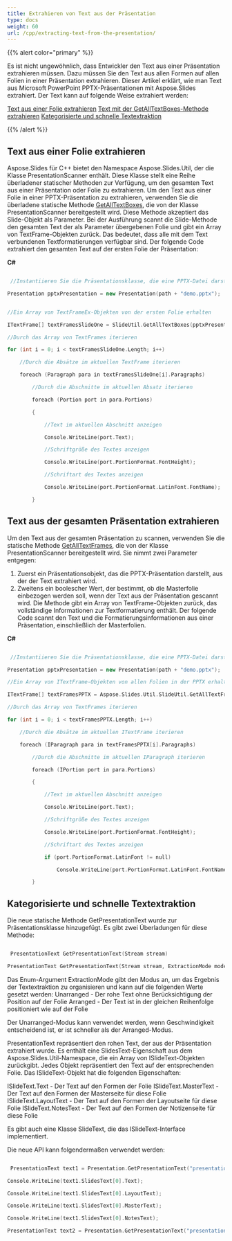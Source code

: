 ```yaml
---
title: Extrahieren von Text aus der Präsentation
type: docs
weight: 60
url: /cpp/extracting-text-from-the-presentation/
---
```


{{% alert color="primary" %}} 

Es ist nicht ungewöhnlich, dass Entwickler den Text aus einer Präsentation extrahieren müssen. Dazu müssen Sie den Text aus allen Formen auf allen Folien in einer Präsentation extrahieren. Dieser Artikel erklärt, wie man Text aus Microsoft PowerPoint PPTX-Präsentationen mit Aspose.Slides extrahiert. Der Text kann auf folgende Weise extrahiert werden:

[Text aus einer Folie extrahieren](/slides/cpp/extracting-text-from-the-presentation/)
[Text mit der GetAllTextBoxes-Methode extrahieren](/slides/cpp/extracting-text-from-the-presentation/)
[Kategorisierte und schnelle Textextraktion](/slides/cpp/extracting-text-from-the-presentation/)

{{% /alert %}} 
## **Text aus einer Folie extrahieren**
Aspose.Slides für C++ bietet den Namespace Aspose.Slides.Util, der die Klasse PresentationScanner enthält. Diese Klasse stellt eine Reihe überladener statischer Methoden zur Verfügung, um den gesamten Text aus einer Präsentation oder Folie zu extrahieren. Um den Text aus einer Folie in einer PPTX-Präsentation zu extrahieren, verwenden Sie die überladene statische Methode [GetAllTextBoxes](http://docs.aspose.com/display/slidesnet/PresentationScanner+Members), die von der Klasse PresentationScanner bereitgestellt wird. Diese Methode akzeptiert das Slide-Objekt als Parameter.
Bei der Ausführung scannt die Slide-Methode den gesamten Text der als Parameter übergebenen Folie und gibt ein Array von TextFrame-Objekten zurück. Das bedeutet, dass alle mit dem Text verbundenen Textformatierungen verfügbar sind. Der folgende Code extrahiert den gesamten Text auf der ersten Folie der Präsentation:

**C#**

``` cpp

 //Instantiieren Sie die Präsentationsklasse, die eine PPTX-Datei darstellt

Presentation pptxPresentation = new Presentation(path + "demo.pptx");


//Ein Array von TextFrameEx-Objekten von der ersten Folie erhalten

ITextFrame[] textFramesSlideOne = SlideUtil.GetAllTextBoxes(pptxPresentation.Slides[0]);

//Durch das Array von TextFrames iterieren

for (int i = 0; i < textFramesSlideOne.Length; i++)

    //Durch die Absätze im aktuellen TextFrame iterieren

    foreach (Paragraph para in textFramesSlideOne[i].Paragraphs)

        //Durch die Abschnitte im aktuellen Absatz iterieren

        foreach (Portion port in para.Portions)

        {

            //Text im aktuellen Abschnitt anzeigen

            Console.WriteLine(port.Text);

            //Schriftgröße des Textes anzeigen

            Console.WriteLine(port.PortionFormat.FontHeight);

            //Schriftart des Textes anzeigen

            Console.WriteLine(port.PortionFormat.LatinFont.FontName);

        }

```

## **Text aus der gesamten Präsentation extrahieren**
Um den Text aus der gesamten Präsentation zu scannen, verwenden Sie die statische Methode [GetAllTextFrames](http://docs.aspose.com/display/slidesnet/PresentationScanner+Members), die von der Klasse PresentationScanner bereitgestellt wird. Sie nimmt zwei Parameter entgegen:

1. Zuerst ein Präsentationsobjekt, das die PPTX-Präsentation darstellt, aus der der Text extrahiert wird.
1. Zweitens ein boolescher Wert, der bestimmt, ob die Masterfolie einbezogen werden soll, wenn der Text aus der Präsentation gescannt wird.
   Die Methode gibt ein Array von TextFrame-Objekten zurück, das vollständige Informationen zur Textformatierung enthält. Der folgende Code scannt den Text und die Formatierungsinformationen aus einer Präsentation, einschließlich der Masterfolien.

**C#**

``` cpp

 //Instantiieren Sie die Präsentationsklasse, die eine PPTX-Datei darstellt

Presentation pptxPresentation = new Presentation(path + "demo.pptx");

//Ein Array von ITextFrame-Objekten von allen Folien in der PPTX erhalten

ITextFrame[] textFramesPPTX = Aspose.Slides.Util.SlideUtil.GetAllTextFrames(pptxPresentation, true);

//Durch das Array von TextFrames iterieren

for (int i = 0; i < textFramesPPTX.Length; i++)

    //Durch die Absätze im aktuellen ITextFrame iterieren

    foreach (IParagraph para in textFramesPPTX[i].Paragraphs)

        //Durch die Abschnitte im aktuellen IParagraph iterieren

        foreach (IPortion port in para.Portions)

        {

            //Text im aktuellen Abschnitt anzeigen

            Console.WriteLine(port.Text);

            //Schriftgröße des Textes anzeigen

            Console.WriteLine(port.PortionFormat.FontHeight);

            //Schriftart des Textes anzeigen

            if (port.PortionFormat.LatinFont != null)

                Console.WriteLine(port.PortionFormat.LatinFont.FontName);

        }

```

## **Kategorisierte und schnelle Textextraktion**
Die neue statische Methode GetPresentationText wurde zur Präsentationsklasse hinzugefügt. Es gibt zwei Überladungen für diese Methode:

``` cpp

 PresentationText GetPresentationText(Stream stream)

PresentationText GetPresentationText(Stream stream, ExtractionMode mode)

```

Das Enum-Argument ExtractionMode gibt den Modus an, um das Ergebnis der Textextraktion zu organisieren und kann auf die folgenden Werte gesetzt werden:
Unarranged - Der rohe Text ohne Berücksichtigung der Position auf der Folie
Arranged - Der Text ist in der gleichen Reihenfolge positioniert wie auf der Folie

Der Unarranged-Modus kann verwendet werden, wenn Geschwindigkeit entscheidend ist, er ist schneller als der Arranged-Modus.

PresentationText repräsentiert den rohen Text, der aus der Präsentation extrahiert wurde. Es enthält eine SlidesText-Eigenschaft aus dem Aspose.Slides.Util-Namespace, die ein Array von ISlideText-Objekten zurückgibt. Jedes Objekt repräsentiert den Text auf der entsprechenden Folie. Das ISlideText-Objekt hat die folgenden Eigenschaften:

ISlideText.Text - Der Text auf den Formen der Folie
ISlideText.MasterText - Der Text auf den Formen der Masterseite für diese Folie
ISlideText.LayoutText - Der Text auf den Formen der Layoutseite für diese Folie
ISlideText.NotesText - Der Text auf den Formen der Notizenseite für diese Folie

Es gibt auch eine Klasse SlideText, die das ISlideText-Interface implementiert.

Die neue API kann folgendermaßen verwendet werden:

``` cpp

 PresentationText text1 = Presentation.GetPresentationText("presentation.ppt");

Console.WriteLine(text1.SlidesText[0].Text);

Console.WriteLine(text1.SlidesText[0].LayoutText);

Console.WriteLine(text1.SlidesText[0].MasterText);

Console.WriteLine(text1.SlidesText[0].NotesText);

PresentationText text2 = Presentation.GetPresentationText("presentation.pptx", ExtractionMode.Unarranged);

```